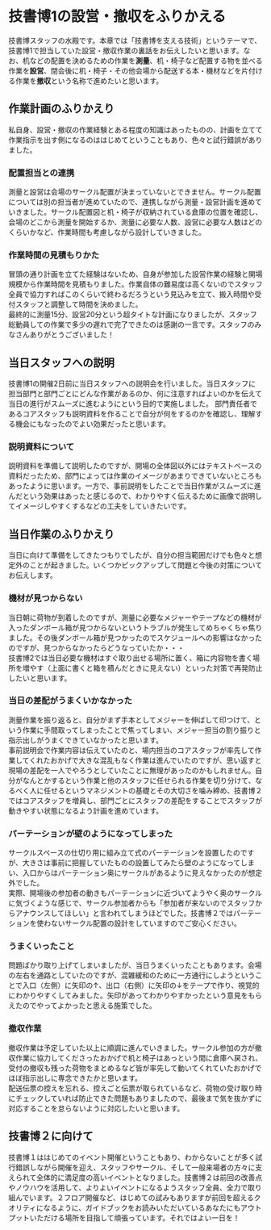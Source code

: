 # 技書博1の設営・撤収をふりかえる

技書博スタッフの水殿です。本章では「技書博を支える技術」というテーマで、技書博1で担当していた設営・撤収作業の裏話をお伝えしたいと思います。なお、机などの配置を決めるための作業を**測量**、机・椅子など配置する物を並べる作業を**設営**、閉会後に机・椅子・その他会場から配送する本・機材などを片付ける作業を**撤収**という名称で進めたいと思います。

## 作業計画のふりかえり
私自身、設営・撤収の作業経験とある程度の知識はあったものの、計画を立てて作業指示を出す側になるのははじめてということもあり、色々と試行錯誤がありました。

### 配置担当との連携
測量と設営は会場のサークル配置が決まっていないとできません。サークル配置については別の担当者が進めていたので、連携しながら測量・設営計画を進めていきました。サークル配置図と机・椅子が収納されている倉庫の位置を確認し、会場のどこから測量を開始するか、測量に必要な人数、設営に必要な人数はどのくらいかなど、作業時間も考慮しながら設計していきました。

### 作業時間の見積もりかた
冒頭の通り計画を立てた経験はないため、自身が参加した設営作業の経験と開場規模から作業時間を見積もりました。作業自体の難易度は高くないのでスタッフ全員で協力すればこのくらいで終わるだろうという見込みを立て、搬入時間や受付スタッフと調整して時間を決めました。  
最終的に測量15分、設営20分という超タイトな計画になりましたが、スタッフ総動員しての作業で多少の遅れで完了できたのは感謝の一言です。スタッフのみなさんありがとうございました！

## 当日スタッフへの説明
技書博1の開催2日前に当日スタッフへの説明会を行いました。当日スタッフに担当部門と部門ごとにどんな作業があるのか、何に注意すればよいのかを伝えて当日の進行がスムーズに進むようにという目的で実施しました。
部門責任者であるコアスタッフも説明資料を作ることで自分が何をするのかを確認し、理解する機会にもなったのでよい効果だったと思います。

### 説明資料について
説明資料を準備して説明したのですが、開場の全体図以外にはテキストベースの資料だったため、部門によっては作業のイメージがあまりできていないところもあったように思います。一方で、事前説明をしたことで当日作業がスムーズに進んだという効果はあったと感じるので、わかりやすく伝えるために画像で説明してイメージしやすくするなどの工夫をしていきたいです。

## 当日作業のふりかえり
当日に向けて準備をしてきたつもりでしたが、自分の担当範囲だけでも色々と想定外のことが起きました。いくつかピックアップして問題と今後の対策についてお伝えします。

### 機材が見つからない
当日朝に荷物が到着したのですが、測量に必要なメジャーやテープなどの機材が入ったダンボール箱が見つからないというトラブルが発生してめちゃくちゃ焦りました。その後ダンボール箱が見つかったのでスケジュールへの影響はなかったのですが、見つからなかったらどうなっていたか・・・  
技書博2では当日必要な機材はすぐ取り出せる場所に置く、箱に内容物を書く場所を増やす（上面に書くと箱を積んだときに見えない）といった対策で再発防止したいと思います。

### 当日の差配がうまくいかなかった
測量作業を振り返ると、自分がまず手本としてメジャーを伸ばして印つけて、という作業に手間取ってしまったことで焦ってしまい、メジャー担当の割り振りと指示出しがうまくできていなかったと思います。  
事前説明会で作業内容は伝えていたのと、場内担当のコアスタッフが率先して作業してくれたおかげで大きな混乱もなく作業は進んでいたのですが、思い返すと現場の差配を一人でやろうとしていたことに無理があったのかもしれません。自分がなんとかするという作業と他のスタッフに任せられる作業を切り分けて、なるべく人に任せるというマネジメントの基礎とその大切さを噛み締め、技書博２ではコアスタッフを増員し、部門ごとにスタッフの差配をすることでスタッフが動きやすい状態になるよう計画を進めています。

### パーテーションが壁のようになってしまった
サークルスペースの仕切り用に組み立て式のパーテーションを設置したのですが、大きさは事前に把握していたものの設置してみたら壁のようになってしまい、入口からはパーテーション奥にサークルがあるように見えなかったのが想定外でした。  
実際、開場後の参加者の動きもパーテーションに近づいてようやく奥のサークルに気づくような感じで、サークル参加者からも「参加者が来ないのでスタッフからアナウンスしてほしい」と言われてしまうほどでした。技書博２ではパーテーションを使わないサークル配置の設計をしていますのでご安心ください。

### うまくいったこと
問題ばかり取り上げてしまいましたが、当日うまくいったこともあります。会場の左右を通路としていたのですが、混雑緩和のために一方通行にしようということで入口（左側）に矢印の↑、出口（右側）に矢印の↓をテープで作り、視覚的にわかりやすくしてみました。矢印があってわかりやすかったという意見をもらえたのでやってよかったと思える施策でした。

### 撤収作業
撤収作業は予定していた以上に順調に進んでいきました。サークル参加の方が撤収作業に協力してくださったおかげで机と椅子はあっという間に倉庫へ戻され、受付の撤収も残った荷物をまとめるなど皆が率先して動いてくれていたおかげでほぼ指示出しに専念できたかと思います。  
配送伝票の控えを忘れる、控えごと伝票が取られているなど、荷物の受け取り時にチェックしていれば防止できた問題もありましたので、最後まで気を抜かずに対応することを怠らないように対応したいと思います。

## 技書博２に向けて

技書博１ははじめてのイベント開催ということもあり、わからないことが多く試行錯誤しながら開催を迎え、スタッフやサークル、そして一般来場者の方々に支えられて全体的に満足度の高いイベントとなりました。技書博２は前回の改善点やノウハウを活用して、よりよいイベントになるようスタッフ全員、全力で取り組んでいます。２フロア開催など、はじめての試みもありますが前回を超えるクオリティになるように、ガイドブックをお読みいただいているあなたにもアウトプットいただける場所を目指して頑張っています。それではよい一日を！